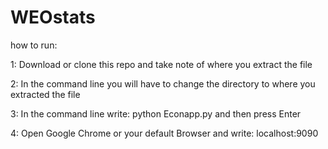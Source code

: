 # WEOstats

how to run:

1: Download or clone this repo and take note of where you extract the file

2: In the command line you will have to change the directory to where you extracted the file

3: In the command line write: python Econapp.py and then press Enter

4: Open Google Chrome or your default Browser and write: localhost:9090



